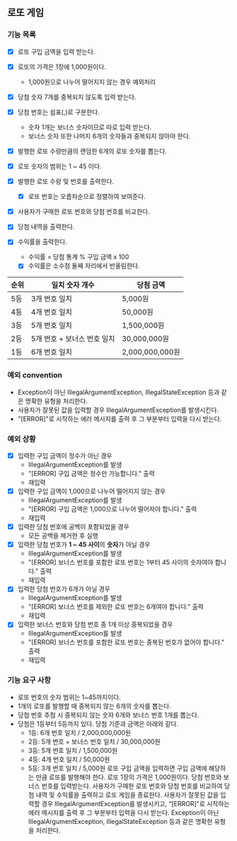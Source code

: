 ## 로또 게임

### 기능 목록
- [x] 로또 구입 금액을 입력 받는다.
- [x] 로또의 가격은 1장에 1,000원이다. 
  - 1,000원으로 나누어 떨어지지 않는 경우 예외처리


- [x] 당첨 숫자 7개를 중복되지 않도록 입력 받는다.
- [x] 당첨 번호는 쉽표(,)로 구분한다.
    -  숫자 1개는 보너스 숫자이므로 따로 입력 받는다.
    -  보너스 숫자 또한 나머지 6개의 숫자들과 중복되지 않아야 한다.


- [x] 발행한 로또 수량만큼의 랜덤한 6개의 로또 숫자를 뽑는다.
- [x] 로또 숫자의 범위는 1 ~ 45 이다.


- [x] 발행한 로또 수량 및 번호를 출력한다.
    - [x] 로또 번호는 오름차순으로 정렬하여 보여준다.


- [x] 사용자가 구매한 로또 번호와 당첨 번호를 비교한다.
- [x] 당첨 내역을 출력한다.
- [x] 수익률을 출력한다.
    - 수익률 = 당첨 통계 % 구입 금액 x 100
    - [x] 수익률은 소수점 둘째 자리에서 반올림한다.

| 순위 | 일치 숫자 개수 | 당첨 금액          |
|----|----------|----------------|
| 5등 | 3개 번호 일치     | 5,000원         |
| 4등 | 4개 번호 일치     | 50,000원        |
| 3등 | 5개 번호 일치     | 1,500,000원     |
| 2등 | 5개 번호 + 보너스 번호 일치     | 30,000,000원    |
| 1등 | 6개 번호 일치     | 2,000,000,000원 |


### 예외 convention
- Exception이 아닌 IllegalArgumentException, IllegalStateException 등과 같은 명확한 유형을 처리한다.
- 사용자가 잘못된 값을 입력할 경우 IllegalArgumentException를 발생시킨다.
- "[ERROR]"로 시작하는 에러 메시지를 출력 후 그 부분부터 입력을 다시 받는다.

### 예외 상황
- [x] 입력한 구입 금액이 정수가 아닌 경우
  - IllegalArgumentException를 발생
  - "[ERROR] 구입 금액은 정수만 가능합니다." 출력
  - 재입력
- [x] 입력한 구입 금액이 1,000으로 나누어 떨어지지 않는 경우 
  - IllegalArgumentException를 발생
  - "[ERROR] 구입 금액은 1,000으로 나누어 떨어져야 합니다." 출력
  - 재입력
- [x] 입력한 당첨 번호에 공백이 포함되었을 경우
    -  모든 공백을 제거한 후 실행
- [x] 입력한 당첨 번호가 **1 ~ 45 사이**의 **숫자**가 아닐 경우
    - IllegalArgumentException를 발생
    - "[ERROR] 보너스 번호를 포함한 로또 번호는 1부터 45 사이의 숫자여야 합니다." 출력
    - 재입력
- [x] 입력한 당첨 번호가 6개가 아닐 경우
  - IllegalArgumentException를 발생
  - "[ERROR] 보너스 번호를 제외한 로또 번호는 6개여야 합니다." 출력
  - 재입력
- [x] 입력한 보너스 번호와 당첨 번호 중 1개 이상 중복되었을 경우
  - IllegalArgumentException를 발생
  - "[ERROR] 보너스 번호를 포함한 로또 번호는 중복된 번호가 없어야 합니다." 출력
  - 재입력

### 기능 요구 사항
- 로또 번호의 숫자 범위는 1~45까지이다.
- 1개의 로또를 발행할 때 중복되지 않는 6개의 숫자를 뽑는다.
- 당첨 번호 추첨 시 중복되지 않는 숫자 6개와 보너스 번호 1개를 뽑는다.
- 당첨은 1등부터 5등까지 있다. 당첨 기준과 금액은 아래와 같다.
    - 1등: 6개 번호 일치 / 2,000,000,000원
    - 2등: 5개 번호 + 보너스 번호 일치 / 30,000,000원
    - 3등: 5개 번호 일치 / 1,500,000원
    - 4등: 4개 번호 일치 / 50,000원
    - 5등: 3개 번호 일치 / 5,000원
      로또 구입 금액을 입력하면 구입 금액에 해당하는 만큼 로또를 발행해야 한다.
      로또 1장의 가격은 1,000원이다.
      당첨 번호와 보너스 번호를 입력받는다.
      사용자가 구매한 로또 번호와 당첨 번호를 비교하여 당첨 내역 및 수익률을 출력하고 로또 게임을 종료한다.
      사용자가 잘못된 값을 입력할 경우 IllegalArgumentException를 발생시키고, "[ERROR]"로 시작하는 에러 메시지를 출력 후 그 부분부터 입력을 다시 받는다.
      Exception이 아닌 IllegalArgumentException, IllegalStateException 등과 같은 명확한 유형을 처리한다.